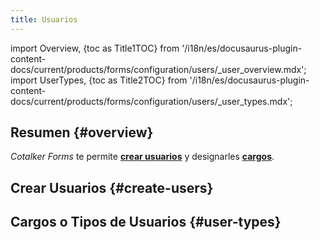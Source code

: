 ```yaml
---
title: Usuarios
---
```


import Overview, {toc as Title1TOC} from '/i18n/es/docusaurus-plugin-content-docs/current/products/forms/configuration/users/_user_overview.mdx'; 
import UserTypes, {toc as Title2TOC} from '/i18n/es/docusaurus-plugin-content-docs/current/products/forms/configuration/users/_user_types.mdx'; 


## Resumen {#overview}
_Cotalker Forms_ te permite [**crear usuarios**](/docs/products/forms/configuration/users/create_user) y designarles [**cargos**](/docs/products/forms/configuration/users/user_types).

## Crear Usuarios {#create-users}
<Overview/>

## Cargos o Tipos de Usuarios {#user-types}

<UserTypes/>